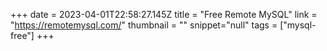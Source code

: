+++
date = 2023-04-01T22:58:27.145Z
title = "Free Remote MySQL"
link = "https://remotemysql.com/"
thumbnail = ""
snippet="null"
tags = ["mysql-free"]
+++
